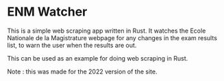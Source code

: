 # ENM Watcher

This is a simple web scraping app written in Rust. It watches the Ecole Nationale de la Magistrature webpage for any changes in the exam results list, to warn the user when the results are out.

This can be used as an example for doing web scraping in Rust.

Note : this was made for the 2022 version of the site.